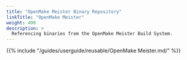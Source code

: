```yaml
---
title: "OpenMake Meister Binary Repository"
linkTitle: "OpenMake Meister"
weight: 400
description: >
  Referencing binaries from the OpenMake Meister Build System.
---
```


{{% include "/guides/userguide/reusable/OpenMake Meister.md/" %}}
